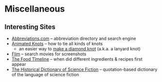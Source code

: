 # Miscellaneous

## Interesting Sites

- [Abbreviations.com](https://www.abbreviations.com) – abbreviation directory and search engine
- [Animated Knots](https://www.animatedknots.com/complete-knot-list) – how to tie all kinds of knots
  - an easier way to [make a diamond knot](https://www.youtube.com/watch?v=ot-BWKHYL3Q) (a.k.a. a lanyard knot)
- [Flim](https://beta.flim.ai) – search movies for screenshots
- [The Food Tîmeline](http://Www.foodtimeline.org) – when did different ingredients & recipes first appear
- [The Historical Dictionary of Science Fiction](https://sfdictionary.com) – quotation-based dictionary of the language of science fiction
